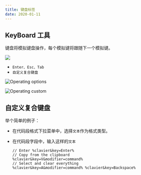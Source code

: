 ```yaml
---
title: 键盘标签
date: 2020-01-11
---
```


## KeyBoard 工具

键盘将模拟键盘操作，每个模拟键将跟随下一个模拟键。

![](https://gitee.com/xudaolong/codeexpander-oss/raw/master/i/keyboard.gif)

- `Enter、Esc、Tab`
- `自定义复合键盘`

![Operating options](https://gitee.com/xudaolong/codeexpander-oss/raw/master/i/keyboard-ui.png)

![Operating custom](https://gitee.com/xudaolong/codeexpander-oss/raw/master/i/keyboard-ui-setting.png)

## 自定义复合键盘

举个简单的例子：

- 在代码段格式下拉菜单中，选择`文本`作为格式类型。
- 在代码段字段中，输入这样的`文本`

  ```text
  // Enter %clavier&key=Enter%
  // Copy from the clipboard
  %clavier&key=V&modifier=command%
  // Select and clear everything
  %clavier&key=A&modifier=command% %clavier&key=Backspace%
  ```
